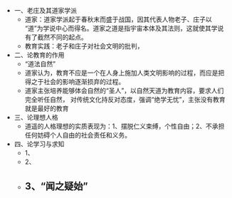 - 一、老庄及其道家学派
	- 道家：道家学派起于春秋末而盛于战国，因其代表人物老子、庄子以 “道”为学说中心而得名。道家之道是指宇宙本体及其法则，这就使其学说有了截然不同的起点。
	- 教育实践：老子和庄子对社会文明的批判，
- 二、论教育的作用
	- “道法自然”
	- 道家认为，教育不应是一个在人身上施加人类文明影响的过程，而应是把得之于社会的影响逐渐损弃的过程。
	- 道家主张培养能够体会自然的“圣人”，以自然天道为教育内容，要求人们完全听任自然，
	  对传统文化持反对态度，强调“绝学无忧”，主张没有教育就是最好的教育
- 三、论理想人格
	- 道遥的人格理想的实质表现为：1、摆脱仁义束缚，个性自由；2、不承担任何妨碍个人自由的社会责任和义务。
- 四、论学习与求知
	- 1、
	- 2、
	- 3、“闻之疑始”
		-